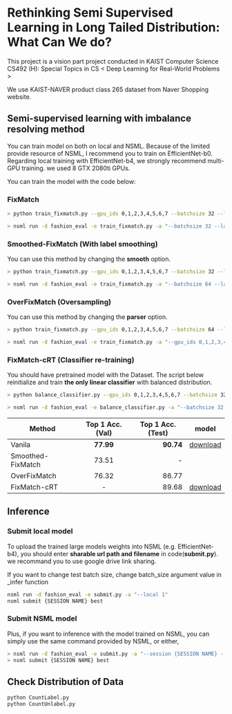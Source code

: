 # Rethinking Semi Supervised Learning in Long Tailed Distribution: What Can We do?
This project is a vision part project conducted in KAIST Computer Science CS492 (H): Special Topics in CS < Deep Learning for Real-World Problems > 

We use KAIST-NAVER product class 265 dataset from Naver Shopping website.


## Semi-supervised learning with imbalance resolving method
You can train model on both on local and NSML.
Because of the limited provide resource of NSML, I recommend you to train on EfficientNet-b0.
Regarding local training with EfficientNet-b4, we strongly recommend multi-GPU training. we used 8 GTX 2080ti GPUs.

You can train the model with the code below:

### FixMatch
```bash
> python train_fixmatch.py --gpu_ids 0,1,2,3,4,5,6,7 --batchsize 32 --lambda-u 3 --mu 3 --threshold 0.85 --lr 0.03  --name fixmatch

> nsml run -d fashion_eval -e train_fixmatch.py -a "--batchsize 32 --lambda-u 3 --mu 3 --threshold 0.85 --lr 0.03  --name fixmatch"
```

### Smoothed-FixMatch (With label smoothing)
You can use this method by changing the **smooth** option.
```bash
> python train_fixmatch.py --gpu_ids 0,1,2,3,4,5,6,7 --batchsize 32 --lambda-u 3 --mu 3 --threshold 0.85 --lr 0.03  --smooth 1 --name smoothed_fixmatch

> nsml run -d fashion_eval -e train_fixmatch.py -a "--batchsize 64 --lambda-u 3 --mu 3 --threshold 0.85 --lr 0.03  --smooth 1 --name smoothed_fixmatch"
```

### OverFixMatch (Oversampling)
You can use this method by changing the **parser** option.
```bash
> python train_fixmatch.py --gpu_ids 0,1,2,3,4,5,6,7 --batchsize 64 --lambda-u 3 --mu 3 --threshold 0.85 --lr 0.03 --parser 3 --name overfixmatch

> nsml run -d fashion_eval -e train_fixmatch.py -a "--gpu_ids 0,1,2,3,4,5,6,7 --batchsize 64 --lambda-u 3 --mu 3 --threshold 0.85 --lr 0.03 --parser 3 --name overfixmatch"
```

### FixMatch-cRT (Classifier re-training)
You should have pretrained model with the Dataset.
The script below reinitialize and train **the only linear classifier** with balanced distribution.
```bash
> python balance_classifier.py --gpu_ids 0,1,2,3,4,5,6,7 --batchsize 32 --lambda-u 3 --mu 3 --threshold 0.85 --lr 0.03 --pretrained ./runs/{FILENAME} --name fixmatch_crt

> nsml run -d fashion_eval -e balance_classifier.py -a "--batchsize 32 --lambda-u 3 --mu 3 --threshold 0.85 --lr 0.03 --pretrained ./runs/{FILENAME} --name fixmatch_crt"
```

|  <center>Method</center> |  <center>Top 1 Acc.(Val)</center> |  <center>Top 1 Acc.(Test)</center> | <center>model</center> |
|:--------|:--------:|--------:|:--------:|
|Vanila | <center> **77.99** </center> |**90.74** |<a href="https://drive.google.com/open?id=1W69Xb077zoGirovWc8ls750hRpP6krg-">download</a></td>|
|Smoothed-FixMatch | <center>73.51 </center> |- ||
|OverFixMatch | <center>76.32 </center> |86.77 ||
|FixMatch-cRT | <center>- </center> |89.68|<a href="https://drive.google.com/open?id=1kwuw_PlhDEcr3YQAPf4NDattHIW9VyMG">download</a></td>|

## Inference
### Submit local model
To upload the trained large models weights into NSML (e.g. EfficientNet-b4), you should enter **sharable url path and filename** in code(**submit.py**). we recommand you to use google drive link sharing.

If you want to change test batch size, change batch_size argument value in _infer function 
```bash
nsml run -d fashion_eval -e submit.py -a "--local 1"
nsml submit {SESSION NAME} best
```

### Submit NSML model
Plus, if you want to inference with the model trained on NSML, you can simply use the same command provided by NSML, or either, 

```bash
> nsml run -d fashion_eval -e submit.py -a "--session {SESSION NAME} --checkpoint {CHECKPOINT NAME}"
> nsml submit {SESSION NAME} best
```

## Check Distribution of Data
```bash
python CountLabel.py
python CountUnlabel.py
```

